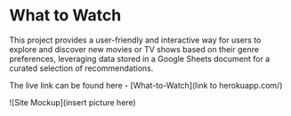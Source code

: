 # What to Watch

This project provides a user-friendly and interactive way for users to explore and discover new movies or TV shows based on their genre preferences, leveraging data stored in a Google Sheets document for a curated selection of recommendations.

The live link can be found here - [What-to-Watch](link to herokuapp.com/)

![Site Mockup](insert picture here)

